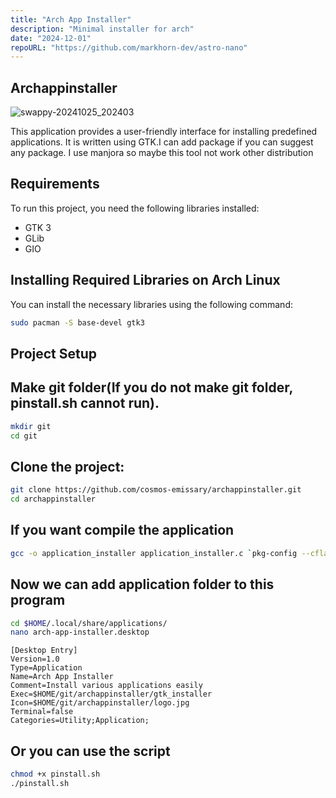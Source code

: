 ```yaml
---
title: "Arch App Installer"
description: "Minimal installer for arch"
date: "2024-12-01"
repoURL: "https://github.com/markhorn-dev/astro-nano"
---
```

## Archappinstaller
![swappy-20241025_202403](https://github.com/user-attachments/assets/74fdb179-e88f-47cf-bec1-6fcf1a7b5ded)

This application provides a user-friendly interface for installing predefined applications. It is written using GTK.I can add package if you can suggest any package. I use manjora so maybe this tool not work other distribution

## Requirements

To run this project, you need the following libraries installed:

- GTK 3
- GLib
- GIO

## Installing Required Libraries on Arch Linux

You can install the necessary libraries using the following command:

```bash
sudo pacman -S base-devel gtk3
```
## Project Setup
## Make git folder(If you do not make git folder, pinstall.sh cannot run).
```bash
mkdir git
cd git
```
## Clone the project:

```bash
git clone https://github.com/cosmos-emissary/archappinstaller.git
cd archappinstaller
```
## If you want compile the application

```bash
gcc -o application_installer application_installer.c `pkg-config --cflags --libs gtk+-3.0 gio-2.0 gdk-3.0`
```
## Now we can add application folder to this program
```bash
cd $HOME/.local/share/applications/
nano arch-app-installer.desktop
```
```
[Desktop Entry]
Version=1.0
Type=Application
Name=Arch App Installer
Comment=Install various applications easily
Exec=$HOME/git/archappinstaller/gtk_installer
Icon=$HOME/git/archappinstaller/logo.jpg
Terminal=false
Categories=Utility;Application;
```
## Or you can use the script
```bash
chmod +x pinstall.sh
./pinstall.sh
```

